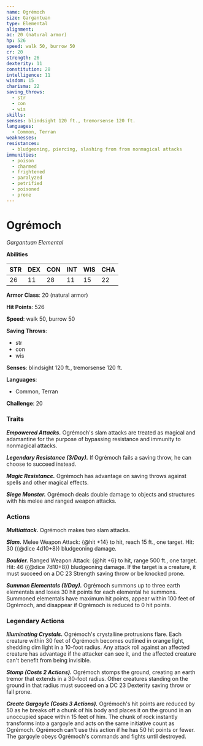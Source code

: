 ```yaml
---
name: Ogrémoch
size: Gargantuan
type: Elemental
alignment: 
ac: 20 (natural armor)
hp: 526
speed: walk 50, burrow 50
cr: 20
strength: 26
dexterity: 11
constitution: 28
intelligence: 11
wisdom: 15
charisma: 22
saving_throws:
  - str
  - con
  - wis
skills:
senses: blindsight 120 ft., tremorsense 120 ft.
languages:
  - Common, Terran
weaknesses:
resistances:
  - bludgeoning, piercing, slashing from from nonmagical attacks
immunities:
  - poison
  - charmed
  - frightened
  - paralyzed
  - petrified
  - poisoned
  - prone
---
```


# Ogrémoch

*Gargantuan Elemental*

**Abilities**

| STR | DEX | CON | INT | WIS | CHA |
| --- | --- | --- | --- | --- | --- |
| 26 | 11 | 28 | 11 | 15 | 22 |

**Armor Class**: 20 (natural armor)

**Hit Points**: 526

**Speed**: walk 50, burrow 50

**Saving Throws**:
  - str
  - con
  - wis

**Senses**: blindsight 120 ft., tremorsense 120 ft.

**Languages**:
  - Common, Terran

**Challenge**: 20

### Traits
***Empowered Attacks.*** Ogrémoch's slam attacks are treated as magical and adamantine for the purpose of bypassing resistance and immunity to nonmagical attacks.

***Legendary Resistance (3/Day).*** If Ogrémoch fails a saving throw, he can choose to succeed instead.

***Magic Resistance.*** Ogrémoch has advantage on saving throws against spells and other magical effects.

***Siege Monster.*** Ogrémoch deals double damage to objects and structures with his melee and ranged weapon attacks.

### Actions
***Multiattack.*** Ogrémoch makes two slam attacks.

***Slam.*** Melee Weapon Attack: {@hit +14} to hit, reach 15 ft., one target. Hit: 30 ({@dice 4d10+8}) bludgeoning damage.

***Boulder.*** Ranged Weapon Attack: {@hit +6} to hit, range 500 ft., one target. Hit: 46 ({@dice 7d10+8}) bludgeoning damage. If the target is a creature, it must succeed on a DC 23 Strength saving throw or be knocked prone.

***Summon Elementals (1/Day).*** Ogrémoch summons up to three earth elementals and loses 30 hit points for each elemental he summons. Summoned elementals have maximum hit points, appear within 100 feet of Ogrémoch, and disappear if Ogrémoch is reduced to 0 hit points.

### Legendary Actions
***Illuminating Crystals.*** Ogrémoch's crystalline protrusions flare. Each creature within 30 feet of Ogrémoch becomes outlined in orange light, shedding dim light in a 10-foot radius. Any attack roll against an affected creature has advantage if the attacker can see it, and the affected creature can't benefit from being invisible.

***Stomp (Costs 2 Actions).*** Ogrémoch stomps the ground, creating an earth tremor that extends in a 30-foot radius. Other creatures standing on the ground in that radius must succeed on a DC 23 Dexterity saving throw or fall prone.

***Create Gargoyle (Costs 3 Actions).*** Ogrémoch's hit points are reduced by 50 as he breaks off a chunk of his body and places it on the ground in an unoccupied space within 15 feet of him. The chunk of rock instantly transforms into a gargoyle and acts on the same initiative count as Ogrémoch. Ogrémoch can't use this action if he has 50 hit points or fewer. The gargoyle obeys Ogrémoch's commands and fights until destroyed.

